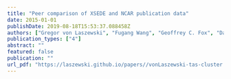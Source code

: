 ```yaml
---
title: "Peer comparison of XSEDE and NCAR publication data"
date: 2015-01-01
publishDate: 2019-08-18T15:53:37.088458Z
authors: ["Gregor von Laszewski", "Fugang Wang", "Geoffrey C. Fox", "David L. Hart", "Thomas R. Furlani", "Robert L. DeLeon", "Steven M. Gallo"]
publication_types: ["4"]
abstract: ""
featured: false
publication: ""
url_pdf: "https://laszewski.github.io/papers//vonLaszewski-tas-cluster.pdf"
---
```


